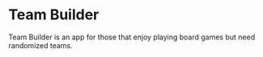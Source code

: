 # Team Builder

Team Builder is an app for those that enjoy playing board games but need randomized teams.
